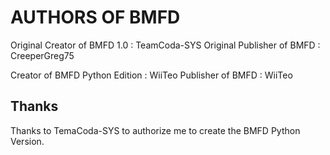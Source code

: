 # AUTHORS OF BMFD

Original Creator of BMFD 1.0 : TeamCoda-SYS
Original Publisher of BMFD : CreeperGreg75

Creator of BMFD Python Edition : WiiTeo
Publisher of BMFD : WiiTeo

## Thanks
Thanks to TemaCoda-SYS to authorize me to create the BMFD Python Version.